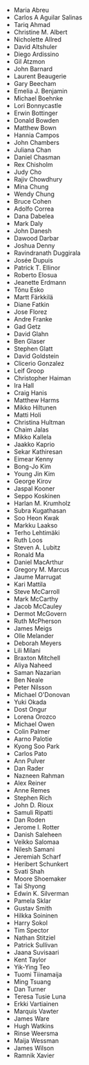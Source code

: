 - Maria Abreu
- Carlos A Aguilar Salinas
- Tariq Ahmad
- Christine M. Albert
- Nicholette Allred
- David Altshuler
- Diego Ardissino
- Gil Atzmon
- John Barnard
- Laurent Beaugerie
- Gary Beecham
- Emelia J. Benjamin
- Michael Boehnke
- Lori Bonnycastle
- Erwin Bottinger
- Donald Bowden
- Matthew Bown
- Hannia Campos
- John Chambers
- Juliana Chan
- Daniel Chasman
- Rex Chisholm
- Judy Cho
- Rajiv Chowdhury
- Mina Chung
- Wendy Chung
- Bruce Cohen
- Adolfo Correa
- Dana Dabelea
- Mark Daly
- John Danesh
- Dawood Darbar
- Joshua Denny
- Ravindranath Duggirala
- Josée Dupuis
- Patrick T. Ellinor
- Roberto Elosua
- Jeanette Erdmann
- Tõnu Esko
- Martt Färkkilä
- Diane Fatkin
- Jose Florez
- Andre Franke
- Gad Getz
- David Glahn
- Ben Glaser
- Stephen Glatt
- David Goldstein
- Clicerio Gonzalez
- Leif Groop
- Christopher Haiman
- Ira Hall
- Craig Hanis
- Matthew Harms
- Mikko Hiltunen
- Matti Holi
- Christina Hultman
- Chaim Jalas
- Mikko Kallela
- Jaakko Kaprio
- Sekar Kathiresan
- Eimear Kenny
- Bong-Jo Kim
- Young Jin Kim
- George Kirov
- Jaspal Kooner
- Seppo Koskinen
- Harlan M. Krumholz
- Subra Kugathasan
- Soo Heon Kwak
- Markku Laakso
- Terho Lehtimäki
- Ruth Loos
- Steven A. Lubitz
- Ronald Ma
- Daniel MacArthur
- Gregory M. Marcus
- Jaume Marrugat
- Kari Mattila
- Steve McCarroll
- Mark McCarthy
- Jacob McCauley
- Dermot McGovern
- Ruth McPherson
- James Meigs
- Olle Melander
- Deborah Meyers
- Lili Milani
- Braxton Mitchell
- Aliya Naheed
- Saman Nazarian
- Ben Neale
- Peter Nilsson
- Michael O'Donovan
- Yuki Okada
- Dost Ongur
- Lorena Orozco
- Michael Owen
- Colin Palmer
- Aarno Palotie
- Kyong Soo Park
- Carlos Pato
- Ann Pulver
- Dan Rader
- Nazneen Rahman
- Alex Reiner
- Anne Remes
- Stephen Rich
- John D. Rioux
- Samuli Ripatti
- Dan Roden
- Jerome I. Rotter
- Danish Saleheen
- Veikko Salomaa
- Nilesh Samani
- Jeremiah Scharf
- Heribert Schunkert
- Svati Shah
- Moore Shoemaker
- Tai Shyong
- Edwin K. Silverman
- Pamela Sklar
- Gustav Smith
- Hilkka Soininen
- Harry Sokol
- Tim Spector
- Nathan Stitziel
- Patrick Sullivan
- Jaana Suvisaari
- Kent Taylor
- Yik-Ying Teo
- Tuomi Tiinamaija
- Ming Tsuang
- Dan Turner
- Teresa Tusie Luna
- Erkki Vartiainen
- Marquis Vawter
- James Ware
- Hugh Watkins
- Rinse Weersma
- Maija Wessman
- James Wilson
- Ramnik Xavier
